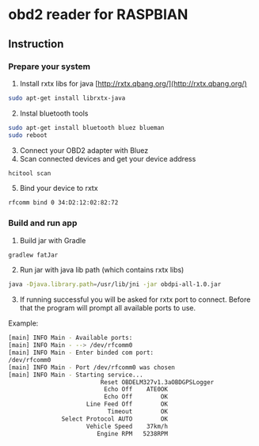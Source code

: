 # obd2 reader for RASPBIAN

## Instruction
### Prepare your system 
1. Install rxtx libs for java
[http://rxtx.qbang.org/](http://rxtx.qbang.org/)
```sh
sudo apt-get install librxtx-java
```
2. Instal bluetooth tools
```sh
sudo apt-get install bluetooth bluez blueman
sudo reboot
```
3. Connect your OBD2 adapter with Bluez
4. Scan connected devices and get your device address
```sh
hcitool scan
```
5. Bind your device to rxtx 
```sh
rfcomm bind 0 34:D2:12:02:82:72
```
### Build and run app
1. Build jar with Gradle 
```sh
gradlew fatJar
```

2. Run jar with java lib path (which contains rxtx libs)
```sh
java -Djava.library.path=/usr/lib/jni -jar obdpi-all-1.0.jar
```

3. If running successful you will be asked for rxtx port to connect. 
Before that the program will prompt all available ports to use.

Example:
```sh
[main] INFO Main - Available ports:
[main] INFO Main - --> /dev/rfcomm0
[main] INFO Main - Enter binded com port:
/dev/rfcomm0
[main] INFO Main - Port /dev/rfcomm0 was chosen
[main] INFO Main - Starting service...
                          Reset OBDELM327v1.3aOBDGPSLogger
                           Echo Off    ATE0OK
                           Echo Off        OK
                      Line Feed Off        OK
                            Timeout        OK
               Select Protocol AUTO        OK
                      Vehicle Speed    37km/h
                         Engine RPM   5238RPM

```
